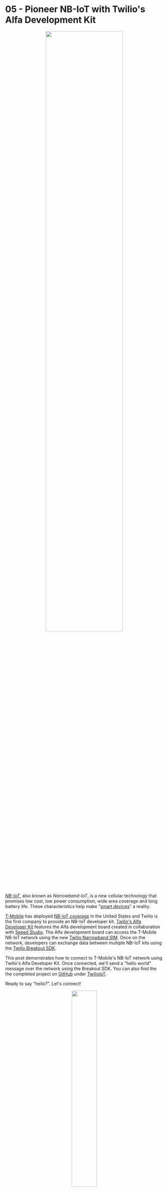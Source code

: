 # 05 - Pioneer NB-IoT with Twilio's Alfa Development Kit

<p align="center">
  <img width="70%" height="70%" src="https://i.ibb.co/gRR8Qyc/breakout-kitbox.png"/>
</p>

*[NB-IoT](https://www.twilio.com/wireless/narrowband)*, also known as *Narrowband-IoT*, is a new cellular technology that promises low cost, low power consumption, wide area coverage and long battery life. These characteristics help make "[smart devices](https://en.wikipedia.org/wiki/Smart_device)" a reality.

[T-Mobile](https://iot.t-mobile.com/narrowband/) has deployed [NB-IoT coverage](https://www.gsma.com/iot/deployment-map/) in the United States and Twilio is the first company to provide an NB-IoT developer kit. [Twilio's Alfa Developer Kit](https://www.twilio.com/docs/wireless/quickstart/alfa-developer-kit) features the Alfa development board created in collaboration with [Seeed Studio](https://www.seeedstudio.com/). The Alfa development board can access the T-Mobile NB-IoT network using the new [Twilio Narrowband SIM](https://www.twilio.com/wireless/narrowband). Once on the network, developers can exchange data between multiple NB-IoT kits using the [Twilio Breakout SDK](https://github.com/twilio/Breakout_Arduino_Library). 

This post demonstrates how to connect to T-Mobile's NB-IoT network using Twilio's Alfa Developer Kit. Once connected, we'll send a "hello world" message over the network using the Breakout SDK. You can also find the the completed project on [GitHub](https://github.com/cskonopka/TwilioIoT) under [TwilioIoT](https://github.com/cskonopka/TwilioIoT). 

Ready to say "hello?".  Let's connect!

<p align="center">
  <img width="40%" height="40%" src="https://i.ibb.co/gWtC1Wj/nbconnect.gif"/>
</p>

## Prerequisites to Connecting to Narrowband

Before you begin, you'll need to either create a new Twilio account or log in to an existing account. You can [sign up for a new account for free](https://twilio.com/try-twilio).

Beyond a Twilio account, here is all of the hardware and software you'll need to put in place to get connected.

### Hardware Requirements

* [Twilio Alfa Development Kit](https://www.twilio.com/docs/wireless/quickstart/alfa-developer-kit)
* [Twilio Narrowband SIM](https://www.twilio.com/wireless/narrowband)
* LTE Antenna
* Micro USB cable
* Lithium battery

### Software Requirements

* [Arduino IDE](https://www.arduino.cc/en/Main/Software)
* [Breakout SDK](https://github.com/twilio/Breakout_Arduino_Library)
* [cURL](https://curl.haxx.se/)

## Explore the Alfa Development Kit

The Alfa Development Kit ships with the Alfa development board that is specifically designed for connecting to T-Mobile's NB-IoT network. Also included are several hardware attachments by SeeedStudio that can be used to develop a NB-IoT "smart device".

Open the Alfa Development Kit box. The kit contains: 

* Programmable Wireless Narrowband IoT SIM (full size, mini, micro, and nano) 
* Alfa Development board 
* LTE antenna 
* GPS antenna 
* Set of Grove sensors
  - Pushbutton
  - Ultrasonic
  - Temperature/Humidity
* Lithium battery 
* Micro-USB cable 
* Additional cabling

<p align="center">
  <img width="70%" height="70%" src="https://i.ibb.co/CVw6bHM/breakout-kit.jpg"/>
</p>

## Set up the Twilio Narrowband SIM

<p align="center">
  <img width="40%" height="70%" src="https://i.ibb.co/qm3Hwy1/breakout-nbsim.jpg"/>
</p>

Remove the Twilio Narrowband SIM from the Alfa Development Kit. Next, [register and activate your Narrowband SIM](https://www.twilio.com/docs/wireless/quickstart/alfa-developer-kit#step-1-register-your-narrowband-sim) in the Twilio Console. The process for the Narrowband SIM follows the same procedure as the [Twilio Programmable Wireless SIM](https://www.twilio.com/docs/wireless/tutorials/how-to-order-and-register-your-first-sim).

## Connecting the pieces

Break out the Nano SIM (smallest size) from the Twilio SIM card. 

<p align="center">
  <img width="40%" height="70%" src="https://i.ibb.co/zR6zTz1/arduinogsm-Sim-Size.png"/>
</p>

Remove the Alfa development board from the the Alfa Developer Kit.

<p align="center">
  <img width="40%" height="70%" src="https://i.ibb.co/RCdpv96/breakout-alfaboard2.png"/>
</p>

Insert the Twilio Narrowband SIM into the SIM slot underneath the board.

<p align="center">
  <img width="40%" height="70%" src="https://i.ibb.co/YXWpLXV/breakout-insertsim.jpg"/>
</p>

Next, attach the LTE antenna to the board.

<p align="center">
  <img width="40%" height="70%" src="https://i.ibb.co/k9GTbG0/breakout-antenna2.png"/>
</p>

Attach the battery lithium battery. The lithium battery is recommended to be plugged in at all times since the USB power source does not provide sufficient power for the board at peak levels.

<p align="center">
  <img width="70%" height="70%" src="https://i.ibb.co/VJN7JQ4/breakout-battery.jpg"/>
</p>

Connect the Alfa development board to the computer using the Micro-USB cable provided. You are geared up to connect to the network. 

## Configure the NB-IoT Kit Firmware

Before we can start programming the board we need to update the board's firmware. To do this on a Macintosh we will need [Homebrew](https://brew.sh/) to install [dfu-util](http://dfu-util.sourceforge.net/). Instructions for installing dfu-util for [Windows](https://github.com/redbear/Duo/blob/master/docs/dfu-util_installation_guide.md#windows) and [Linux](https://github.com/redbear/Duo/blob/master/docs/dfu-util_installation_guide.md#linux) can be found [here](https://github.com/redbear/Duo/blob/master/docs/dfu-util_installation_guide.md).

If you don't yet have it installed, open a terminal and paste the following to install Homebrew.

``` bash
/usr/bin/ruby -e "$(curl -fsSL [https](https://raw.githubusercontent.com/Homebrew/install/master/install)[://raw.githubusercontent.com/Homebrew/install/master/install](https://raw.githubusercontent.com/Homebrew/install/master/install))
```

Once the installation is complete install the [dfu-util](http://dfu-util.sourceforge.net/) package. This package is used to download and upload firmware to and from USB connected devices. dfu-util 0.9 or greater is preferred if available.

``` bash
brew install dfu-util libusb
```

For Windows users there is a different set of [USB Drivers](http://wiki.seeedstudio.com/Wio_LTE_Cat_M1_NB-IoT_Tracker/#install-usb-driver) that are needed.

## Set up the software environment

<p align="center">
  <img width="40%" height="40%" src="https://i.ibb.co/985bm82/breakout-setup.gif"/>
</p>

The Alfa development board uses the [Arduino IDE](https://www.arduino.cc/en/main/software) to program the microcontroller. Twilio has developed a NB-IoT specific software development kit called the [Breakout SDK](https://github.com/twilio/Breakout_Arduino_Library#setting-up-your-development-environment). This SDK makes it possible for devices to send M2M Commands over the T-Mobile NB-IoT network. The Breakout SDK can be found on [GitHub](https://github.com/twilio/Breakout_Arduino_Library#setting-up-your-development-environment).

<p align="center">
  <img width="70%" height="70%" src="https://i.ibb.co/GfwmHNH/breakout-github.png"/>
</p>

Download the *Breakout_Arduino_Library.zip* from GitHub. Open the Arduino IDE and add the .zip to the Arduino IDE Library. 

Go to *Sketch > Include Library > Add .ZIP library* and select the *Breakout_Arduino_Library.zip*. 

<p align="center">
  <img width="70%" height="70%" src="https://i.ibb.co/DRZS8mG/breakout-addzip.png"/>
</p>

After the .zip file has been installed we need to install a set of board cores. The Alfa development board is based on the [STM32F4](https://en.wikipedia.org/wiki/STM32) chipset. To develop on the board we need to download the STM32F4 cores in the Arduino IDE.

Go to Arduino > Preferences. Copy the following URL into the Additional Boards Manager URLs field:

*[https://raw.githubusercontent.com/Seeed-Studio/Seeed_Platform/master/package_seeeduino_boards_index.json](https://raw.githubusercontent.com/Seeed-Studio/Seeed_Platform/master/package_seeeduino_boards_index.json)*

<p align="center">
  <img width="70%" height="40%" src="https://i.ibb.co/LR9rjJq/breakout-arduinopref.png"/>
</p>

Click OK. 

The STM32F4 boards will now be available in the Arduino IDE *Boards Manager. *Next open the *Boards Manager* to install the STM32F4 board cores.

In the *Boards Manager* search for "Seeed". Find and select the "Seeed STM32F4 Boards" version "1.2.3+" and click install.

<p align="center">
  <img width="70%" height="40%" src="https://i.ibb.co/qJydXgL/breakout-boardmanager.png"/>
</p>

Restart the Arduino IDE.

With the STM32F4 cores installed the Alfa development board is now ready to be programmed. Next select the board and the board port.

* Click Tools > Boards > Wio Tracker LTE

<p align="center">
  <img width="40%" height="40%" src="https://i.ibb.co/rfGJTdx/breakout-wio.png"/>
</p>

* Click Tools > Port > {Your Modem Port Here}
** OSX: /dev/{cu|tty}.usbmodem{XXXX}
** Linux: /dev/ttyACM{X}
** Windows: COM{X}

<p align="center">
  <img width="40%" height="40%" src="https://i.ibb.co/C05RYKV/breakout-usbmodem.png"/>
</p>

## Configure the HelloWorld.ino file

Open the Hello World example provided by the Breakout SDK.

In the HelloWorld.ino we need to make a few modifications so we can connect to the T-Mobile NB-IoT network.

<p align="center">
  <img width="70%" height="40%" src="https://i.ibb.co/z8v716x/breakout-helloworld.png"/>
</p>

Find the *psk_key* in the "HelloWorld.ino" file.

<p align="center">
  <img width="70%" height="70%" src="https://i.ibb.co/M83JHRB/breakout-psk.png"/>
</p>

Each Alfa development board has a unique SIM ICCID and Pre-Shared Key (*psk*). The psk for the board we are using needs to be copied into the HelloWorld.ino sketch. This key is required to connect to the T-Mobile Narrowband network.

* Navigate to Programmable Wireless in the Twilio Console
* Click SIMs
* Find the Narrowband SIM that was previously registered
* Under the tab *Breakout SDK* find Credentials
* Where it says Pre-Shared Key (psk) click the eye logo to reveal the key
* Copy the psk
* Paste your psk into the HelloWorld.ino file in the code above

<p align="center">
  <img width="70%" height="70%" src="https://i.ibb.co/tYJCrxD/breakout-consolesdk.png"/>
</p>

After the psk is set let's change the *[setPollingInterval](https://www.twilio.com/docs/wireless/nb#sms-commands-versus-ip-based-polling-commands). *This determines how often the Breakout SDK will [poll](https://www.twilio.com/docs/wireless/nb#sms-commands-versus-ip-based-polling-commands) for a new Command. Find the line *breakout->setPollingInterval. *

<p align="center">
  <img width="100%" height="100%" src="https://i.ibb.co/5cH6y0M/breakout-setinterval.png"/>
</p>

Change the 'setPollingInterval' interval from *10* to *1. *This will change the [polling](https://www.twilio.com/docs/wireless/nb#what-is-polling) time from 10 minutes to 1 minute.

```arduino
  breakout->setPollingInterval(1 * 60);
```

Below is the complete Arduino sketch. Further details on how to the Breakout SDK can found on [GitHub](https://github.com/twilio/Breakout_Arduino_Library).

``` arduino
#include <Seeed_ws2812.h>
#include <BreakoutSDK.h>

static const char *device_purpose = "Dev-Kit";
static const char *psk_key = "YOUR_PSK";
Breakout *breakout = &Breakout::getInstance();
WS2812 strip = WS2812(1, RGB_LED_PIN);

void enableLed() {
  pinMode(RGB_LED_PWR_PIN, OUTPUT);
  digitalWrite(RGB_LED_PWR_PIN, HIGH);
  strip.begin();
  strip.brightness = 5;
}

void setup() {
  owl_log_set_level(L_INFO);
  LOG(L_WARN, "Arduino setup() starting up\r\n");
  enableLed();
  strip.WS2812SetRGB(0, 0x20, 0x20, 0x00);
  strip.WS2812Send();
  breakout->setPurpose(device_purpose);
  breakout->setPSKKey(psk_key);
  breakout->setPollingInterval(1 * 60);  // Optional, set to 1 minute
  // Powering the modem and starting up the SDK
  LOG(L_WARN, "Powering on module and registering...");
  breakout->powerModuleOn();
  const char command[] = "Hello World from BreakoutSDK test app";
  if (breakout->sendTextCommand(command) == COMMAND_STATUS_OK) {
    LOG(L_INFO, "Tx-Command [%s]\r\n", command);
  } else {
    LOG(L_INFO, "Tx-Command ERROR\r\n");
  }
  // Set RGB-LED to green
  strip.WS2812SetRGB(0, 0x00, 0x40, 0x00);
  strip.WS2812Send();
  LOG(L_WARN, "... done powering on and registering.\r\n");
  LOG(L_WARN, "Arduino loop() starting up\r\n");
}

void your_application_example() {
  if (breakout->hasWaitingCommand()) {
    char command[141];
    size_t commandLen = 0;
    bool isBinary     = false;
    command_status_code_e code = breakout->receiveCommand(140, command, &commandLen, &isBinary);
    switch (code) {
      case COMMAND_STATUS_OK:
        LOG(L_INFO, "Rx-Command [%.*s]\r\n", commandLen, command);
        break;
      case COMMAND_STATUS_ERROR:
        LOG(L_INFO, "Rx-Command ERROR\r\n");
        break;
      case COMMAND_STATUS_BUFFER_TOO_SMALL:
        LOG(L_INFO, "Rx-Command BUFFER_TOO_SMALL\r\n");
        break;
      case COMMAND_STATUS_NO_COMMAND_WAITING:
        LOG(L_INFO, "Rx-Command NO_COMMAND_WAITING\r\n");
        break;
      default:
        LOG(L_INFO, "Rx-Command ERROR %d\r\n", code);
    }
  }
}

void loop() {
  your_application_example();
  breakout->spin();
  delay(50);
}
```

## Enter Bootloader Mode

To upload code to the development board the unit needs to be put into Bootloader mode. 

* Press and hold the BOOT0 button underneath the Developer Board

<p align="center">
  <img width="40%" height="40%" src="https://i.ibb.co/6yhvc74/breakout-boot.jpg"/>
</p>

* Press and hold the RST on the top of the Developer Board

<p align="center">
  <img width="40%" height="40%" src="https://i.ibb.co/L15dZ3X/breakout-RST.jpg"/>
</p>

* Release the RST on the top of the Developer Board
* Release the BOOT0 button to enable Bootloader mode

<p align="center">
  <img width="40%" height="40%" src="https://i.ibb.co/6yhvc74/breakout-boot.jpg"/>
</p>

Press Upload in the Arduino IDE. 

<p align="center">
  <img width="40%" height="40%" src="https://i.ibb.co/YDCRkCN/breakout-upload.png"/>
</p>

<p align="center">
  <img width="80%" height="80%" src="https://i.ibb.co/j9YRzv3/nb-uploadgif.gif"/>
</p>

After the code has been uploaded to the Alfa development board press the RST button. This will take the board out of Bootloader mode. The completed code can be found on the [TwilioIoT GitHub](https://github.com/cskonopka/TwilioIoT/tree/master/Blog).

## Connect to the network and sending a Command

After resetting the board start the NB-IoT network registration process. This will register the board on the network and allocate bandwidth for the device. During this process the Network Connectivity LED will glow orange. 

<p align="center">
  <img width="40%" height="40%" src="https://i.ibb.co/DRh0r4Z/breakout-leds.png"/>
</p>

Open the Serial Monitor to observe the board registering and connecting to the network. 

<p align="center">
  <img width="100%" height="100%" src="https://i.ibb.co/DYWbhLB/breakout-startup.png"/>
</p>

When the Alfa development board successfully registers to the NB-IoT network the Network Connectivity LED will glow blue. The following message will display in the Arduino Serial Monitor when the connection is stable:

<p align="center">
  <img width="100%" height="100%" src="https://i.ibb.co/Lkz9JJP/nb-registered1.png"/>
</p>

<p align="center">
  <img width="100%" height="100%" src="https://i.ibb.co/wp0dstC/nb-registered2.png"/>
</p>

When the board successfully connects to the NB-IoT network, the Breakout SDK will be initialized. 

<p align="center">
  <img width="100%" height="100%" src="https://i.ibb.co/wzywwkT/nb-breakoutready.png"/>
</p>

This is the Serial Monitor output when the Breakout SDK sends a Command to Twilio.

<p align="center">
  <img width="100%" height="100%" src="https://i.ibb.co/NZZ1cQg/nb-sendcommand.png"/>
</p>

Every Command sent and received by the Breakout SDK is logged. Commands sent over the NB-IoT network can be found in the Twilio Console under Programmable Wireless.

* Navigate to Programmable Wireless in the Twilio Console
* Click SIMs
* Find the Narrowband SIM that was previously registered
* Click the *Commands* tab

<p align="center">
  <img width="100%" height="100%" src="https://i.ibb.co/ZTD4kVC/breakout-twilioreceive.png"/>
</p>

## Receive a Command with the Breakout SDK

The Breakout SDK will poll for a new Command every minute. Using [cURL](https://en.wikipedia.org/wiki/CURL), you can send a Command to the NB-IoT board by using the Sim unique name. 

``` bash
curl -X POST https://wireless.twilio.com/v1/Commands \ --data-urlencode "Sim=Breakout" \ --data-urlencode "Command=POST to Breakout SDK" \ -u ACXXXXXXXXXXXXXXXXXXXXXXXXXXXXXXXX:your_auth_token
```

Watch the Arduino IDE Serial Monitor to see the Command as it is received:

<p align="center">
  <img width="70%" height="70%" src="https://i.ibb.co/tsHVg2h/nb-curlcommand.png"/>
</p>

How does it feel to be one of the first pioneers of NB-IoT?

<p align="center">
  <img width="40%" height="40%" src=https://i.ibb.co/QpTz599/breakout-future.gif"/>
</p>

## The future of "things" using NB-IoT

It's a special time for IoT development on both the hardware and software side. Many processes are becoming optimized... and many are still shrouded in mystery. 

These "things" impact our daily lives – often without us even realizing it. Every segment from scooters to home automation now has some element of interconnectivity. 

NB-IoT takes it a step further still. The low cost, low power consumption, wide area coverage and long battery life of Narrowband make "Smart Devices" even smarter. Become an IoT pioneer with Twilio Narrowband. Let's build dreams together.

#### *If you ever want to chat about IoT, hardware or modular synthesizers ping me anytime on Twitter or via Email. Let's connect.*

* Email: ckonopka@twilio.com
* Github:[ cskonopka](http://github.com/cskonopka)
* Twitter:[ @cskonopka](http://twitter.com/cskonopka)
